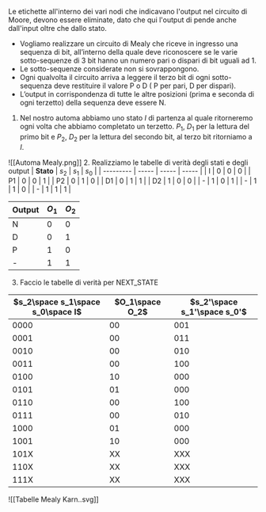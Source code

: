 Le etichette all'interno dei vari nodi che indicavano l'output nel circuito di Moore, devono essere eliminate, dato che qui l'output di pende anche dall'input oltre che dallo stato.

- Vogliamo realizzare un circuito di Mealy che riceve in ingresso una sequenza di bit, all’interno della quale deve riconoscere se le varie sotto-sequenze di 3 bit hanno un numero pari o dispari di bit uguali ad 1.
- Le sotto-sequenze considerate non si sovrappongono.
- Ogni qualvolta il circuito arriva a leggere il terzo bit di ogni sotto-sequenza deve restituire il valore P o D ( P per pari, D per dispari).
- L’output in corrispondenza di tutte le altre posizioni (prima e seconda di ogni terzetto) della sequenza deve essere N.

1. Nel nostro automa abbiamo uno stato $I$ di partenza al quale ritorneremo ogni volta che abbiamo completato un terzetto. $P_1$, $D_1$ per la lettura del primo bit e $P_2$, $D_2$ per la lettura del secondo bit, al terzo bit ritorniamo a $I$.

![[Automa Mealy.png]]
2. Realizziamo le tabelle di verità degli stati e degli output
| **Stato** | $s_2$ | $s_1$ | $s_0$ |
| --------- | ----- | ----- | ----- |
| I         | 0     | 0     | 0     |
| P1        | 0     | 0     | 1     |
| P2        | 0     | 1     | 0     |
| D1        | 0     | 1     | 1     |
| D2        | 1     | 0     | 0     |
| -         | 1     | 0     | 1     |
| -         | 1     | 1     | 0     |
| -        | 1     | 1     | 1      |

| **Output** | $O_1$ | $O_2$ |
| ---------- | ----- | ----- |
| N          | 0     | 0     |
| D          | 0     | 1     |
| P          | 1     | 0     |
| -          | 1     | 1     |

3. Faccio le tabelle di verità per NEXT_STATE

| $s_2\space s_1\space s_0\space I$ | $O_1\space O_2$ | $s_2'\space s_1'\space s_0'$ |
| --------------------------------- | --------------- | ---------------------------- |
| 0000                              | 00              | 001                          |
| 0001                              | 00              | 011                          |
| 0010                              | 00              | 010                          |
| 0011                              | 00              | 100                          |
| 0100                              | 10              | 000                          |
| 0101                              | 01              | 000                          |
| 0110                              | 00              | 100                          |
| 0111                              | 00              | 010                          |
| 1000                              | 01              | 000                          |
| 1001                              | 10              | 000                          |
| 101X                              | XX              | XXX                          |
| 110X                              | XX              | XXX                          |
| 111X                              | XX              | XXX                             |

![[Tabelle Mealy Karn..svg]]
